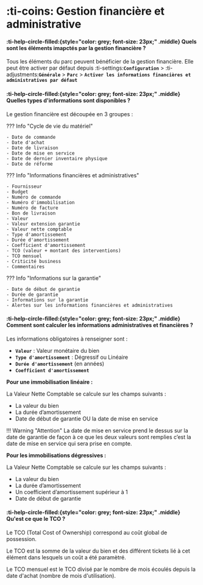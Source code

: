 # :ti-coins: Gestion financière et administrative

#### :ti-help-circle-filled:{style="color: grey; font-size: 23px;" .middle} Quels sont les éléments imapctés par la gestion financière ?

Tous les éléments du parc peuvent bénéficier de la gestion financière. Elle peut être activer par défaut depuis :ti-settings:**`Configuration`** > :ti-adjustments:**`Générale`** > **`Parc`** > **`Activer les informations financières et administratives par défaut`**

#### :ti-help-circle-filled:{style="color: grey; font-size: 23px;" .middle} Quelles types d'informations sont disponibles ?

Le gestion financière est découpée en 3 groupes :

??? Info "Cycle de vie du matériel"

```
- Date de commande
- Date d'achat
- Date de livraison
- Date de mise en service
- Date de dernier inventaire physique
- Date de réforme
```

??? Info "Informations financières et administratives"

```
- Fournisseur
- Budget
- Numéro de commande
- Numéro d'immobilisation
- Numéro de facture
- Bon de livraison
- Valeur
- Valeur extension garantie
- Valeur nette comptable
- Type d'amortissement
- Durée d'amortissement
- Coefficient d'amortissement
- TCO (valeur + montant des interventions)
- TCO mensuel
- Criticité business
- Commentaires
```

??? Info "Informations sur la garantie"

```
- Date de début de garantie
- Durée de garantie
- Informations sur la garantie
- Alertes sur les informations financières et administratives
```

#### :ti-help-circle-filled:{style="color: grey; font-size: 23px;" .middle} Comment sont calculer les informations administratives et financières ?

Les informations obligatoires à renseigner sont :

* **`Valeur`** : Valeur monétaire du bien
* **`Type d'amortissement`** : Dégressif ou Linéaire
* **`Durée d'amortissement`** (en années)
* **`Coefficient d'amortissement`**

**Pour une immobilisation linéaire :**

La Valeur Nette Comptable se calcule sur les champs suivants :

* La valeur du bien
* La durée d’amortissement
* Date de début de garantie OU la date de mise en service

!!! Warning "Attention" La date de mise en service prend le dessus sur la date de garantie de façon à ce que les deux valeurs sont remplies c’est la date de mise en service qui sera prise en compte.

**Pour les immobilisations dégressives :**

La Valeur Nette Comptable se calcule sur les champs suivants :

* La valeur du bien
* La durée d’amortissement
* Un coefficient d’amortissement supérieur à 1
* Date de début de garantie

#### :ti-help-circle-filled:{style="color: grey; font-size: 23px;" .middle} Qu'est ce que le TCO ?

Le TCO (Total Cost of Ownership) correspond au coût global de possession.

Le TCO est la somme de la valeur du bien et des différent tickets lié à cet élément dans lesquels un coût a été paramètré.

Le TCO mensuel est le TCO divisé par le nombre de mois écoulés depuis la date d'achat (nombre de mois d'utilisation).
